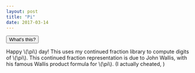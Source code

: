 ```yaml
---
layout: post
title: "Pi"
date: 2017-03-14
---
```

<script src="../../../../js/libraries/p5.js" type="text/javascript"></script>
<script src="../../../../js/libraries/p5.dom.js" type="text/javascript"></script>
<script src="../../../../js/cfraction.js"></script>
<div id="pi"></div>
<script>
	var pi = 
	// new Cfraction([0,1,3,5,7,9,11,13,15,17,19,21,23,25],[4,1,4,9,16,25,36,49,64,81,100,121,144,169])
	Cfraction.PI(20)
	var manual = '0+\\cfrac{4}{1+\\cfrac{1^2}{3+\\cfrac{2^2}{5+\\cfrac{3^3}{7+\\cfrac{4^2}{9+\\cfrac{5^2}{\\ddots\\cfrac{}{2n-1+\\cfrac{n^2}{\\ddots}}}}}}}}'
	document.getElementById("pi").innerText = '$$\\pi='+manual+'$$\n$$\\approx'+pi.decimal(50)+'$$'
	// +'\naccurate to within '+pi.error(50)
</script>
<button class="accordion">What's this?</button>
<div class="panel">
<p>
Happy \(\pi\) day! This uses my continued fraction library to compute digits of \(\pi\). This continued fraction representation is due to John Wallis, with his famous Wallis product formula for \(\pi\). (I actually cheated, )